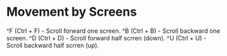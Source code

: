 # Movement by Screens

^F (Ctrl + F) - Scroll forward one screen.
^B (Ctrl + B) - Scroll backward one screen.
^D (Ctrl + D) - Scroll forward half scrren (down).
^U (Ctrl + U) - Scroll backward half scrren (up).

